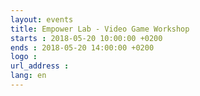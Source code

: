```yaml
---
layout: events
title: Empower Lab - Video Game Workshop
starts : 2018-05-20 10:00:00 +0200
ends : 2018-05-20 14:00:00 +0200
logo :
url_address :
lang: en
---
```

